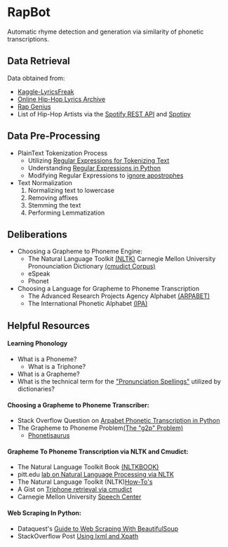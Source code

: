 # RapBot
Automatic rhyme detection and generation via similarity of phonetic transcriptions.

## Data Retrieval
Data obtained from:
* [Kaggle-LyricsFreak](https://www.kaggle.com/mousehead/songlyrics)
* [Online Hip-Hop Lyrics Archive](http://ohhla.com/all.html)
* [Rap Genius](https://rap.genius.com/)
* List of Hip-Hop Artists via the [Spotify REST API](https://developer.spotify.com/web-api/) and [Spotipy](https://spotipy.readthedocs.io/en/latest/#)

## Data Pre-Processing
* PlainText Tokenization Process
    * Utilizing [Regular Expressions for Tokenizing Text](http://www.nltk.org/book/ch03.html)
    * Understanding [Regular Expressions in Python](https://www.tutorialspoint.com/python/python_reg_expressions.htm)
    * Modifying Regular Expressions to [ignore apostrophes](http://stackoverflow.com/questions/2596893/regex-to-match-words-and-those-with-an-apostrophe)
* Text Normalization
    1. Normalizing text to lowercase
    2. Removing affixes
    3. Stemming the text
    4. Performing Lemmatization

## Deliberations
* Choosing a Grapheme to Phoneme Engine:
    * The Natural Language Toolkit [(NLTK)](nltk.org) Carnegie Mellon University Pronounciation Dictionary [(cmudict Corpus)](http://www.speech.cs.cmu.edu/cgi-bin/cmudict)
    * eSpeak
    * Phonet
* Choosing a Language for Grapheme to Phoneme Transcription
    * The Advanced Research Projects Agency Alphabet [(ARPABET)](https://en.wikipedia.org/wiki/Arpabet)
    * The International Phonetic Alphabet [(IPA)](https://en.wikipedia.org/wiki/International_Phonetic_Alphabet)

## Helpful Resources
#### Learning Phonology
* What is a Phoneme?
    * What is a Triphone?
* What is a Grapheme?
* What is the technical term for the ["Pronunciation Spellings"](https://english.stackexchange.com/questions/160499/what-is-the-name-for-pronunciation-spelling) utilized by dictionaries?

#### Choosing a Grapheme to Phoneme Transcriber:
* Stack Overflow Question on [Arpabet Phonetic Transcription in Python](http://stackoverflow.com/questions/11911028/python-arpabet-phonetic-transcription)
* The Grapheme to Phoneme Problem[(The "g2p" Problem)](https://linguistics.stackexchange.com/questions/14784/mapping-graphemes-to-phonemes-in-cmudict)
    * [Phonetisaurus](https://github.com/AdolfVonKleist/Phonetisaurus)

#### Grapheme To Phoneme Transcription via NLTK and Cmudict:
* The Natural Language Toolkit Book [(NLTKBOOK)](http://www.nltk.org/book/)
* pitt.edu [lab on Natural Language Processing via NLTK](http://www.pitt.edu/~naraehan/ling1330/Lab15.html)
* The Natural Language Toolkit (NLTK)[How-To's](http://www.nltk.org/howto/)
* A Gist on [Triphone retrieval via cmudict](https://gist.github.com/ConstantineLignos/1219749)
* Carnegie Mellon University [Speech Center](http://www.speech.cs.cmu.edu/)

#### Web Scraping In Python:
* Dataquest's [Guide to Web Scraping With BeautifulSoup](https://www.dataquest.io/blog/web-scraping-tutorial-python/)
* StackOverflow Post [Using lxml and Xpath](https://stackoverflow.com/questions/11465555/can-we-use-xpath-with-beautifulsoup)
